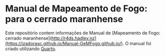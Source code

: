 # Manual de Mapeamento de Fogo: para o cerrado maranhense

Este repositório contem informações de Manual de [Mapeamento de Fogo: cerrado maranhense](http://r4ds.hadley.nz](https://izadorasc.github.io/Manual-GeMFogo.github.io/).
O manual foi criado utilizando [Quarto](https://quarto.org/).
